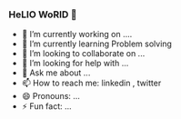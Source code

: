 ### HeLlO WoRlD 👋



- 🔭 I’m currently working on ....
- 🌱 I’m currently learning Problem solving
- 👯 I’m looking to collaborate on ...
- 🤔 I’m looking for help with ...
- 💬 Ask me about ...
- 📫 How to reach me: linkedin , twitter
- 😄 Pronouns: ...
- ⚡ Fun fact: ...


